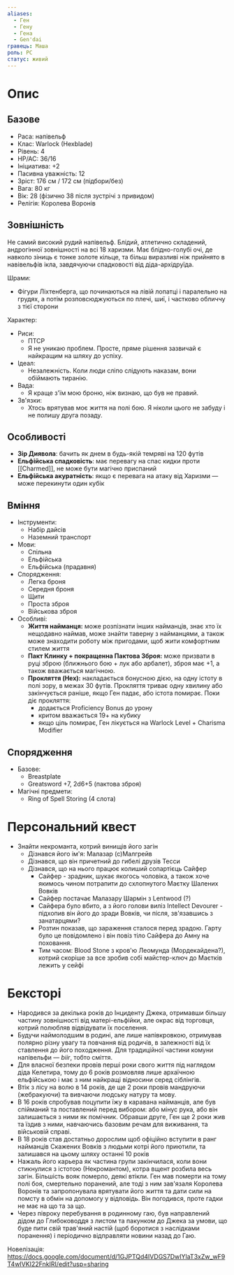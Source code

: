 ```yaml
---
aliases:
  - Ген
  - Гену
  - Гена
  - Gen'dai
гравець: Маша
роль: PC
статус: живий
---
```


# Опис

## Базове

- Раса: напівельф
- Клас: Warlock (Hexblade)
- Рівень: 4
- HP/AC: 36/16
- Ініциатива: +2
- Пасивна уважність: 12
- Зріст: 176 см / 172 см (підбори/без)
- Вага: 80 кг
- Вік: 28 (фізично 38 після зустрічі з привидом)
- Релігія: Королева Воронів

## Зовнішність

Не самий високий рудий напівельф. Блідий, атлетично складений, андрогінної зовнішності на всі 18 харизми. Має блідно-голубі очі, де навколо зіниць є тонке золоте кільце, та більш виразливі ніж прийнято в навівельфів ікла, завдячуючи спадковості від діда-архідруїда.

Шрами:
- Фігури Ліхтенберга, що починаються на лівій лопатці і паралельно на грудях, а потім розповсюджуються по плечі, шиї, і частково обличчу з тієї сторони

Характер:
- Риси:
	- ПТСР
	- Я не уникаю проблем. Просте, пряме рішення зазвичай є найкращим на шляху до успіху.
- Ідеал:
	- Незалежність. Коли люди сліпо слідують наказам, вони обіймають тиранію.
- Вада:
	- Я краще з'їм мою броню, ніж визнаю, що був не правий.
- Зв'язки:
	- Хтось врятував моє життя на полі бою. Я ніколи цього не забуду і не полишу друга позаду.

## Особливості

- **Зір Диявола**: бачить як днем в будь-якій темряві на 120 футів
- **Ельфійська спадковість**: має перевагу на спас кидки проти [[Charmed]], не може бути магічно приспаний
- **Ельфійська акуратність**: якщо є перевага на атаку від Харизми — може перекинути один кубік 

## Вміння

- Інструменти:
	- Набір дайсів
	- Наземний транспорт
- Мови:
	- Спільна
	- Ельфійська
	- Ельфійська (прадавня)
- Спорядження:
	- Легка броня
	- Середня броня
	- Щити
	- Проста зброя
	- Військова зброя
- Особливі:
	- **Життя найманця:** може розпізнати інших найманців, знає хто їх нещодавно наймав, може знайти таверну з найманцями, а також може знаходити роботу між пригодами, щоб жити комфортним стилем життя
	- **Пакт Клинку + покращенна Пактова Зброя:** може призвати в руці зброю (ближнього бою + лук або арбалет), зброя має +1, а також вважається магічною.
	- **Прокляття (Hex):** накладається бонусною дією, на одну істоту в полі зору, в межах 30 футів. Прокляття триває одну хвилину або закінчується раніше, якщо Ген падає, або істота помирає. Поки діє прокляття:
		- додається Proficiency Bonus до урону
		- критом вважається 19+ на кубику
		- якщо ціль помирає, Ген лікується на Warlock Level + Charisma Modifier 

## Спорядження

- Базове:
	- Breastplate
	- Greatsword +7, 2d6+5 (пактова зброя)
- Магічні предмети:
	- Ring of Spell Storing (4 слота)

# Персональний квест

- Знайти некроманта, котрий винищів його загін
	- Дізнався його ім'я: Малазар (с)Малгрейв
	- Дізнався, що він причетний до гибелі друзів Тесси
	- Дізнався, що на нього працює колиший сопартієць Сайфер
		- Сайфер - зрадник, шукає якогось чоловіка, а також хоче якимось чином потрапити до схлопнутого Маєтку Шалених Вовків
		- Сайфер постачає Малазару Шармін з Lentwood (?)
		- Сайфера було вбито, а з його голови виліз Intellect Devourer - підхопив він його до зради Вовків, чи після, зв'язавшись з занатарцями?
		- Розтин показав, що зараження сталося перед зрадою. Гарту було це повідомлено і він повіз тіло Сайфера до Амну на поховання. 
		- Тим часом: Blood Stone з кров'ю Леомунда (Мордекайдена?), котрий скоріше за все зробив собі майстер-ключ до Маєтків лежить у сейфі
	
# Бексторі

- Народився за декілька років до Інциденту Джека, отримавши більшу частину зовнішності від матері-ельфійки, але окрас від торговця, котрий полюбляв відвідувати їх поселення.
- Будучи наймолодшим в родині, але лише напівкровкою, отримував полярно різну увагу та повчання від родичів, в залежності від їх ставлення до його походження. Для традиційної частини комуни напівельфи — _biir_, тобто сміття.
- Для власної безпеки провів перші роки свого життя під наглядом діда Келетира, тому до 6 років розмовляв лише архаїчною ельфійською і має з ним найкращі відносини серед сіблінгів.
- Втік з лісу на волю в 14 років, де ще 2 роки провів мандруючи (жебракуючи) та вивчаючи людську натуру та мову.
- В 16 років спробував поцупити їжу в каравана найманців, але був спійманий та поставлений перед вибором: або мінус рука, або він залишається з ними як помічник. Обравши друге, Ген ще 2 роки жив та їздив з ними, навчаючись базовим речам для виживання, та військовій справі.
- В 18 років став достатньо дорослим щоб офіційно вступити в ранг найманців Скажених Вовків з людьми котрі його приютили, та залишався на цьому шляху останні 10 років
- Нажаль його карьера як частина групи закінчилася, коли вони стикнулися з істотою (Некромантом), котра вщент розбила весь загін. Більшість вояк померло, деякі втікли. Ген мав померти на тому полі боя, смертельно поранений, але тоді з ним зав'язаля Королева Воронів та запропонувала врятувати його життя та дати сили на помсту в обмін на допомогу у відповідь. Він погодився, проте гадки не має на що та за що.
- Через півроку перебування в родинному гаю, був направлений дідом до Глибоководдя з листом та пакунком до Джека за умови, що буде пити свій трав'яний настій (щоб боротися з наслідками поранення) і періодично відправляти новини назад до Гаю. 

Новелізація:
https://docs.google.com/document/d/1GJPTQd4IVDGS7DwIYlaT3xZw_wF9T4wIVKI22FnkIRI/edit?usp=sharing

